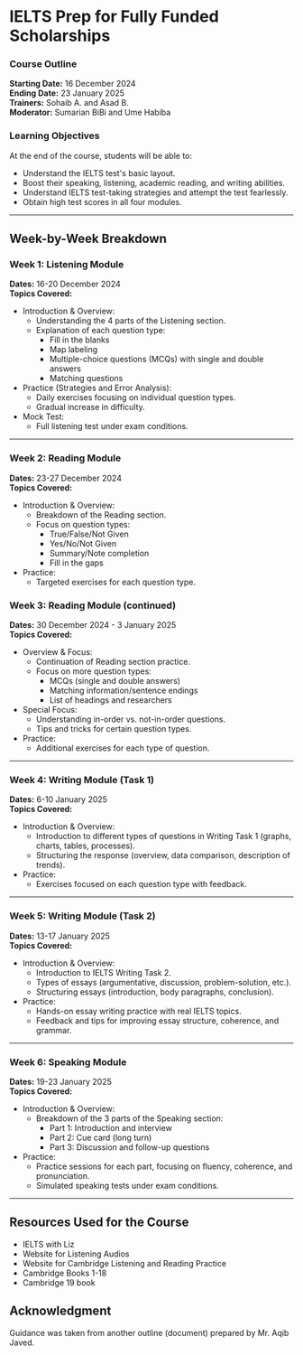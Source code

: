 # IELTS Prep for Fully Funded Scholarships

### Course Outline

**Starting Date:** 16 December 2024  
**Ending Date:** 23 January 2025  
**Trainers:** Sohaib A. and Asad B.  
**Moderator:** Sumarian BiBi and Ume Habiba  

### Learning Objectives
At the end of the course, students will be able to:
- Understand the IELTS test's basic layout.
- Boost their speaking, listening, academic reading, and writing abilities.
- Understand IELTS test-taking strategies and attempt the test fearlessly.
- Obtain high test scores in all four modules.

---

## Week-by-Week Breakdown

### Week 1: Listening Module
**Dates:** 16-20 December 2024  
**Topics Covered:**
- Introduction & Overview:
  - Understanding the 4 parts of the Listening section.
  - Explanation of each question type:
    - Fill in the blanks
    - Map labeling
    - Multiple-choice questions (MCQs) with single and double answers
    - Matching questions
- Practice (Strategies and Error Analysis):
  - Daily exercises focusing on individual question types.
  - Gradual increase in difficulty.
- Mock Test:
  - Full listening test under exam conditions.

---

### Week 2: Reading Module
**Dates:** 23-27 December 2024  
**Topics Covered:**
- Introduction & Overview:
  - Breakdown of the Reading section.
  - Focus on question types:
    - True/False/Not Given
    - Yes/No/Not Given
    - Summary/Note completion
    - Fill in the gaps
- Practice:
  - Targeted exercises for each question type.

### Week 3: Reading Module (continued)
**Dates:** 30 December 2024 - 3 January 2025  
**Topics Covered:**
- Overview & Focus:
  - Continuation of Reading section practice.
  - Focus on more question types:
    - MCQs (single and double answers)
    - Matching information/sentence endings
    - List of headings and researchers
- Special Focus:
  - Understanding in-order vs. not-in-order questions.
  - Tips and tricks for certain question types.
- Practice:
  - Additional exercises for each type of question.

---

### Week 4: Writing Module (Task 1)
**Dates:** 6-10 January 2025  
**Topics Covered:**
- Introduction & Overview:
  - Introduction to different types of questions in Writing Task 1 (graphs, charts, tables, processes).
  - Structuring the response (overview, data comparison, description of trends).
- Practice:
  - Exercises focused on each question type with feedback.

---

### Week 5: Writing Module (Task 2)
**Dates:** 13-17 January 2025  
**Topics Covered:**
- Introduction & Overview:
  - Introduction to IELTS Writing Task 2.
  - Types of essays (argumentative, discussion, problem-solution, etc.).
  - Structuring essays (introduction, body paragraphs, conclusion).
- Practice:
  - Hands-on essay writing practice with real IELTS topics.
  - Feedback and tips for improving essay structure, coherence, and grammar.

---

### Week 6: Speaking Module
**Dates:** 19-23 January 2025  
**Topics Covered:**
- Introduction & Overview:
  - Breakdown of the 3 parts of the Speaking section:
    - Part 1: Introduction and interview
    - Part 2: Cue card (long turn)
    - Part 3: Discussion and follow-up questions
- Practice:
  - Practice sessions for each part, focusing on fluency, coherence, and pronunciation.
  - Simulated speaking tests under exam conditions.

---

## Resources Used for the Course
- IELTS with Liz
- Website for Listening Audios
- Website for Cambridge Listening and Reading Practice
- Cambridge Books 1-18
- Cambridge 19 book

## Acknowledgment
Guidance was taken from another outline (document) prepared by Mr. Aqib Javed.


